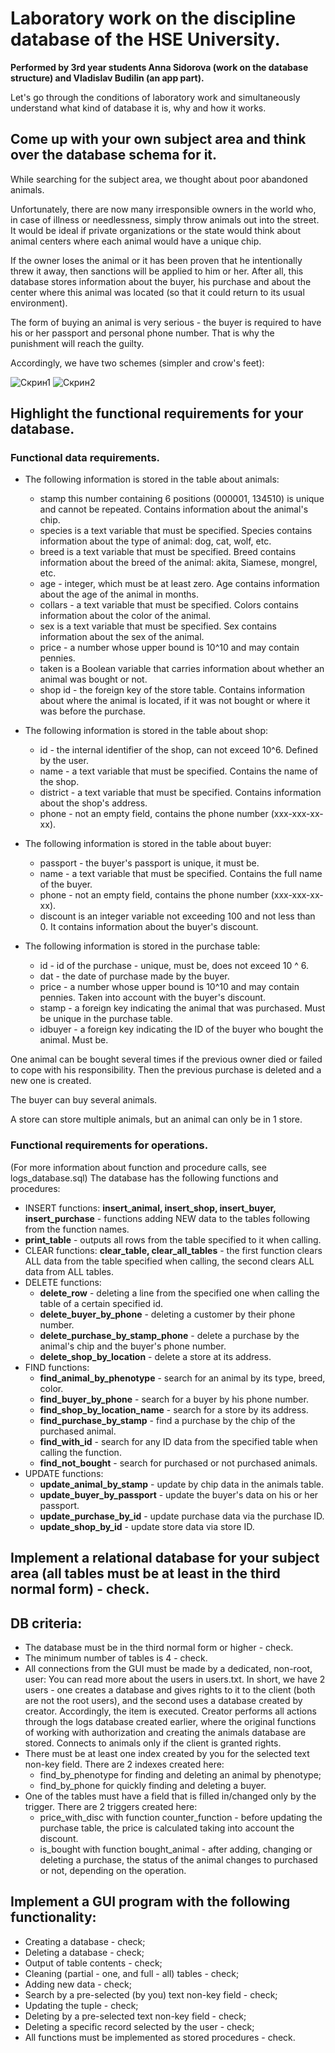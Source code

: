 # Laboratory work on the discipline database of the HSE University. 
**Performed by 3rd year students Anna Sidorova (work on the database structure) and Vladislav Budilin (an app part).**

Let's go through the conditions of laboratory work and simultaneously understand what kind of database it is, why and how it works.

## Come up with your own subject area and think over the database schema for it.

While searching for the subject area, we thought about poor abandoned animals.

Unfortunately, there are now many irresponsible owners in the world who, in case of illness or needlessness, simply throw animals out into the street. It would be ideal if private organizations or the state would think about animal centers where each animal would have a unique chip.

If the owner loses the animal or it has been proven that he intentionally threw it away, then sanctions will be applied to him or her. After all, this database stores information about the buyer, his purchase and about the center where this animal was located (so that it could return to its usual environment).

The form of buying an animal is very serious - the buyer is required to have his or her passport and personal phone number. That is why the punishment will reach the guilty.

Accordingly, we have two schemes (simpler and crow's feet):

![Скрин1](https://github.com/Laitielly/hse_lab_bd_animals/blob/main/images/scbase.png)
![Скрин2](https://github.com/Laitielly/hse_lab_bd_animals/blob/main/images/crow's_feet_animals.png)

## Highlight the functional requirements for your database.

### Functional data requirements.
  - The following information is stored in the table about animals:
      - stamp this number containing 6 positions (000001, 134510) is unique and cannot be repeated. Contains information about the animal's chip.
      - species is a text variable that must be specified. Species contains information about the type of animal: dog, cat, wolf, etc.
      - breed is a text variable that must be specified. Breed contains information about the breed of the animal: akita, Siamese, mongrel, etc.
      - age - integer, which must be at least zero. Age contains information about the age of the animal in months.
      - collars - a text variable that must be specified. Colors contains information about the color of the animal.
      - sex is a text variable that must be specified. Sex contains information about the sex of the animal.
      - price - a number whose upper bound is 10^10 and may contain pennies. 
      - taken is a Boolean variable that carries information about whether an animal was bought or not.
      - shop id - the foreign key of the store table. Contains information about where the animal is located, if it was not bought or where it was before the purchase.

  - The following information is stored in the table about shop:
      - id - the internal identifier of the shop, can not exceed 10^6. Defined by the user.
      - name - a text variable that must be specified. Contains the name of the shop.
      - district - a text variable that must be specified. Contains information about the shop's address.
      - phone - not an empty field, contains the phone number (xxx-xxx-xx-xx).

  - The following information is stored in the table about buyer:
      - passport - the buyer's passport is unique, it must be.
      - name - a text variable that must be specified. Contains the full name of the buyer.
      - phone - not an empty field, contains the phone number (xxx-xxx-xx-xx).
      - discount is an integer variable not exceeding 100 and not less than 0. It contains information about the buyer's discount.

  - The following information is stored in the purchase table:
      - id - id of the purchase - unique, must be, does not exceed 10 ^ 6.
      - dat - the date of purchase made by the buyer.
      - price - a number whose upper bound is 10^10 and may contain pennies. Taken into account with the buyer's discount.
      - stamp - a foreign key indicating the animal that was purchased. Must be unique in the purchase table.
      - idbuyer - a foreign key indicating the ID of the buyer who bought the animal. Must be.

One animal can be bought several times if the previous owner died or failed to cope with his responsibility. Then the previous purchase is deleted and a new one is created.

The buyer can buy several animals.

A store can store multiple animals, but an animal can only be in 1 store.

### Functional requirements for operations.
(For more information about function and procedure calls, see logs_database.sql)
The database has the following functions and procedures:
  - INSERT functions: **insert_animal, insert_shop, insert_buyer, insert_purchase** - functions adding NEW data to the tables following from the function names.
  - **print_table** - outputs all rows from the table specified to it when calling.
  - CLEAR functions: **clear_table, clear_all_tables** - the first function clears ALL data from the table specified when calling, the second clears ALL data from ALL tables.
  - DELETE functions:
    - **delete_row** - deleting a line from the specified one when calling the table of a certain specified id.
    - **delete_buyer_by_phone** - deleting a customer by their phone number.
    - **delete_purchase_by_stamp_phone** - delete a purchase by the animal's chip and the buyer's phone number.
    - **delete_shop_by_location** - delete a store at its address.
  - FIND functions:
    - **find_animal_by_phenotype** - search for an animal by its type, breed, color.
    - **find_buyer_by_phone** - search for a buyer by his phone number.
    - **find_shop_by_location_name** - search for a store by its address.
    - **find_purchase_by_stamp** - find a purchase by the chip of the purchased animal.
    - **find_with_id** - search for any ID data from the specified table when calling the function.
    - **find_not_bought** - search for purchased or not purchased animals.
  - UPDATE functions:
    - **update_animal_by_stamp** - update by chip data in the animals table.
    - **update_buyer_by_passport** - update the buyer's data on his or her passport.
    - **update_purchase_by_id** - update purchase data via the purchase ID.
    - **update_shop_by_id** - update store data via store ID.
 
 ## Implement a relational database for your subject area (all tables must be at least in the third normal form) - check.
 ## DB criteria:
  - The database must be in the third normal form or higher - check.
  - The minimum number of tables is 4 - check.
  - All connections from the GUI must be made by a dedicated, non-root, user:
      You can read more about the users in users.txt. In short, we have 2 users - one creates a database and gives rights to it to the client (both are not the root users), and the second uses a database created by creator. Accordingly, the item is executed. Creator performs all actions through the logs database created earlier, where the original functions of working with authorization and creating the animals database are stored. Connects to animals only if the client is granted rights.
  - There must be at least one index created by you for the selected text non-key field.
    There are 2 indexes created here: 
      - find_by_phenotype for finding and deleting an animal by phenotype; 
      - find_by_phone for quickly finding and deleting a buyer.
  - One of the tables must have a field that is filled in/changed only by the trigger.
    There are 2 triggers created here: 
      - price_with_disc with function counter_function - before updating the purchase table, the price is calculated taking into account the discount.
      - is_bought with function bought_animal - after adding, changing or deleting a purchase, the status of the animal changes to purchased or not, depending on the operation.
 ## Implement a GUI program with the following functionality:
  - Creating a database - check;
  - Deleting a database - check;
  - Output of table contents - check;
  - Cleaning (partial - one, and full - all) tables - check;
  - Adding new data - check;
  - Search by a pre-selected (by you) text non-key field - check;
  - Updating the tuple - check;
  - Deleting by a pre-selected text non-key field - check;
  - Deleting a specific record selected by the user - check;
  - All functions must be implemented as stored procedures - check.
